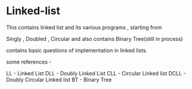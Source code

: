 # Linked-list

This contains linked list and its various programs , starting from 

Singly , Doubled , Circular and also contains Binary Tree(still in process) 

contains basic questions of implementation in linked lists. 


some references -

LL - Linked List 
DLL - Doubly Linked List
CLL - Circular Linked list
DCLL - Doubly Circular Linked list
BT - Binary Tree
